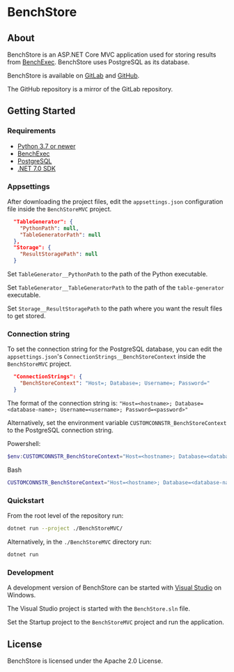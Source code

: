 # BenchStore
## About
BenchStore is an ASP.NET Core MVC application used for storing results from [BenchExec](https://github.com/sosy-lab/benchexec). BenchStore uses PostgreSQL as its database.

BenchStore is available on [GitLab](https://gitlab.fi.muni.cz/xhercko/benchstore) and [GitHub](https://github.com/staticafi/BenchStore).

The GitHub repository is a mirror of the GitLab repository.

## Getting Started
### Requirements
- [Python 3.7 or newer](https://www.python.org/downloads/)
- [BenchExec](https://github.com/sosy-lab/benchexec)
- [PostgreSQL](https://www.postgresql.org/download/)
- [.NET 7.0 SDK](https://dotnet.microsoft.com/en-us/download)

### Appsettings
After downloading the project files, edit the `appsettings.json` configuration file inside the `BenchStoreMVC` project.
```json
  "TableGenerator": {
    "PythonPath": null,
    "TableGeneratorPath": null
  },
  "Storage": {
    "ResultStoragePath": null
  }
```
Set `TableGenerator__PythonPath` to the path of the Python executable.

Set `TableGenerator__TableGeneratorPath` to the path of the `table-generator` executable.

Set `Storage__ResultStoragePath` to the path where you want the result files to get stored.

### Connection string
To set the connection string for the PostgreSQL database, you can edit the `appsettings.json`'s `ConnectionStrings__BenchStoreContext` inside the `BenchStoreMVC` project.
```json
  "ConnectionStrings": {
    "BenchStoreContext": "Host=; Database=; Username=; Password="
  }
```
The format of the connection string is: `"Host=<hostname>; Database=<database-name>; Username=<username>; Password=<password>"`

Alternatively, set the environment variable `CUSTOMCONNSTR_BenchStoreContext` to the PostgreSQL connection string.

Powershell:
```powershell
$env:CUSTOMCONNSTR_BenchStoreContext="Host=<hostname>; Database=<database-name>; Username=<username>; Password=<password>"
```

Bash
```bash
CUSTOMCONNSTR_BenchStoreContext="Host=<hostname>; Database=<database-name>; Username=<username>; Password=<password>"
```

### Quickstart
From the root level of the repository run:
```bash
dotnet run --project ./BenchStoreMVC/
```

Alternatively, in the `./BenchStoreMVC` directory run:
```bash
dotnet run
```

### Development
A development version of BenchStore can be started with [Visual Studio](https://visualstudio.microsoft.com/) on Windows.

The Visual Studio project is started with the `BenchStore.sln` file.

Set the Startup project to the `BenchStoreMVC` project and run the application.

## License
BenchStore is licensed under the Apache 2.0 License.
